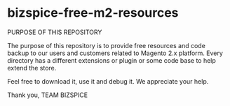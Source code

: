 # bizspice-free-m2-resources

PURPOSE OF THIS REPOSITORY

The purpose of this repository is to provide free resources and code backup to our users and customers related to Magento 2.x platform. Every directory has a different extensions or plugin or some code base to help extend the store. 

Feel free to download it, use it and debug it. We appreciate your help. 

Thank you,
TEAM BIZSPICE
